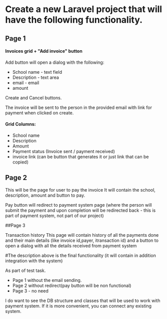 # Create a new Laravel project that will have the following functionality.

## Page 1
#### Invoices grid + "Add invoice" button

Add button will open a dialog with the following:
- School name - text field
- Description - text area
- email - email
- amount

Create and Cancel buttons.

The invoice will be sent to the person in the provided email with link for payment when clicked on create.

#### Grid Columns:
- School name 
- Description 
- Amount 
- Payment status (Invoice sent / payment received)
- invoice link (can be button that generates it or just link that can be copied)


## Page 2
This will be the page for user to pay the invoice
It will contain the school, description, amount and button to pay.

Pay button will redirect to payment system page (where the person will submit the payment and upon completion will be redirected back - this is part of payment system, not part of our project)

##Page 3

Transaction history
This page will contain history of all the payments done and their main details (like invoice id,payer, itransaction id) and a button to open a dialog with all the details received from payment system

#The description above is the final functionality  (it will contain in addition integration with the system)

As part of test task.
- Page 1 without the email sending.
- Page 2 without redirect(pay button will be non functional)
- Page 3 - no need

I do want to see the DB structure and classes that will be used to work with payment system.
If it is more convenient, you can connect any existing system.
